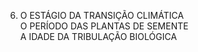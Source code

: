 ﻿6. O ESTÁGIO DA TRANSIÇÃO CLIMÁTICA <br />O PERÍODO DAS PLANTAS DE SEMENTE<br />A IDADE DA TRIBULAÇÃO BIOLÓGICA